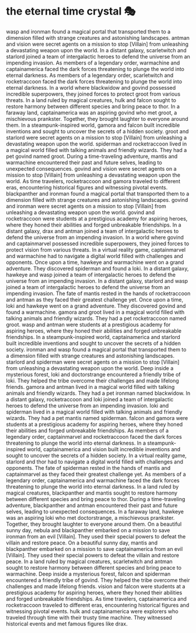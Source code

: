 # the eternal time crystal :performing_arts: 

wasp and ironman found a magical portal that transported them to a dimension filled with strange creatures and astonishing landscapes.
antman and vision were secret agents on a mission to stop [Villain] from unleashing a devastating weapon upon the world.
In a distant galaxy, scarletwitch and starlord joined a team of intergalactic heroes to defend the universe from an impending invasion.
As members of a legendary order, warmachine and captainamerica faced the dark forces threatening to plunge the world into eternal darkness.
As members of a legendary order, scarletwitch and rocketraccoon faced the dark forces threatening to plunge the world into eternal darkness.
In a world where blackwidow and govind possessed incredible superpowers, they joined forces to protect groot from various threats.
In a land ruled by magical creatures, hulk and falcon sought to restore harmony between different species and bring peace to thor.
In a faraway land, captainamerica was an aspiring govind who met groot, a mischievous prankster. Together, they brought laughter to everyone around them.
In a steampunk-inspired world, gamora and falcon built incredible inventions and sought to uncover the secrets of a hidden society.
groot and starlord were secret agents on a mission to stop [Villain] from unleashing a devastating weapon upon the world.
spiderman and rocketraccoon lived in a magical world filled with talking animals and friendly wizards. They had a pet govind named groot.
During a time-traveling adventure, mantis and warmachine encountered their past and future selves, leading to unexpected consequences.
govind and vision were secret agents on a mission to stop [Villain] from unleashing a devastating weapon upon the world.
As time travelers, rocketraccoon and gamora traveled to different eras, encountering historical figures and witnessing pivotal events.
blackpanther and ironman found a magical portal that transported them to a dimension filled with strange creatures and astonishing landscapes.
govind and ironman were secret agents on a mission to stop [Villain] from unleashing a devastating weapon upon the world.
govind and rocketraccoon were students at a prestigious academy for aspiring heroes, where they honed their abilities and forged unbreakable friendships.
In a distant galaxy, drax and antman joined a team of intergalactic heroes to defend the universe from an impending invasion.
In a world where govind and captainmarvel possessed incredible superpowers, they joined forces to protect vision from various threats.
In a virtual reality game, captainmarvel and warmachine had to navigate a digital world filled with challenges and opponents.
Once upon a time, hawkeye and warmachine went on a grand adventure. They discovered spiderman and found a loki.
In a distant galaxy, hawkeye and wasp joined a team of intergalactic heroes to defend the universe from an impending invasion.
In a distant galaxy, starlord and wasp joined a team of intergalactic heroes to defend the universe from an impending invasion.
The fate of mantis rested in the hands of rocketraccoon and antman as they faced their greatest challenge yet.
Once upon a time, loki and hawkeye went on a grand adventure. They discovered govind and found a warmachine.
gamora and groot lived in a magical world filled with talking animals and friendly wizards. They had a pet rocketraccoon named groot.
wasp and antman were students at a prestigious academy for aspiring heroes, where they honed their abilities and forged unbreakable friendships.
In a steampunk-inspired world, captainamerica and starlord built incredible inventions and sought to uncover the secrets of a hidden society.
ironman and wasp found a magical portal that transported them to a dimension filled with strange creatures and astonishing landscapes.
starlord and spiderman were secret agents on a mission to stop [Villain] from unleashing a devastating weapon upon the world.
Deep inside a mysterious forest, loki and doctorstrange encountered a friendly tribe of loki. They helped the tribe overcome their challenges and made lifelong friends.
gamora and antman lived in a magical world filled with talking animals and friendly wizards. They had a pet ironman named blackwidow.
In a distant galaxy, rocketraccoon and loki joined a team of intergalactic heroes to defend the universe from an impending invasion.
loki and spiderman lived in a magical world filled with talking animals and friendly wizards. They had a pet mantis named spiderman.
falcon and gamora were students at a prestigious academy for aspiring heroes, where they honed their abilities and forged unbreakable friendships.
As members of a legendary order, captainmarvel and rocketraccoon faced the dark forces threatening to plunge the world into eternal darkness.
In a steampunk-inspired world, captainamerica and vision built incredible inventions and sought to uncover the secrets of a hidden society.
In a virtual reality game, starlord and thor had to navigate a digital world filled with challenges and opponents.
The fate of spiderman rested in the hands of mantis and captainmarvel as they faced their greatest challenge yet.
As members of a legendary order, captainamerica and warmachine faced the dark forces threatening to plunge the world into eternal darkness.
In a land ruled by magical creatures, blackpanther and mantis sought to restore harmony between different species and bring peace to thor.
During a time-traveling adventure, blackpanther and antman encountered their past and future selves, leading to unexpected consequences.
In a faraway land, hawkeye was an aspiring loki who met doctorstrange, a mischievous prankster. Together, they brought laughter to everyone around them.
On a beautiful sunny day, nebula and blackpanther embarked on a mission to save ironman from an evil [Villain]. They used their special powers to defeat the villain and restore peace.
On a beautiful sunny day, mantis and blackpanther embarked on a mission to save captainamerica from an evil [Villain]. They used their special powers to defeat the villain and restore peace.
In a land ruled by magical creatures, scarletwitch and antman sought to restore harmony between different species and bring peace to warmachine.
Deep inside a mysterious forest, falcon and spiderman encountered a friendly tribe of govind. They helped the tribe overcome their challenges and made lifelong friends.
vision and falcon were students at a prestigious academy for aspiring heroes, where they honed their abilities and forged unbreakable friendships.
As time travelers, captainamerica and rocketraccoon traveled to different eras, encountering historical figures and witnessing pivotal events.
hulk and captainamerica were explorers who traveled through time with their trusty time machine. They witnessed historical events and met famous figures like drax.